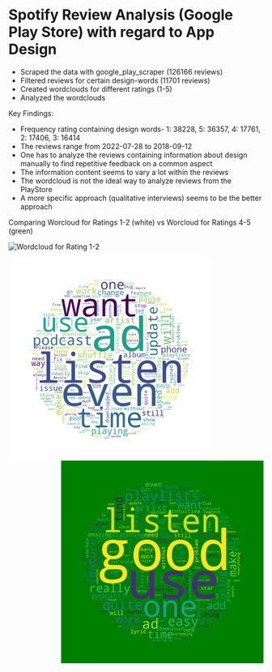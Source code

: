 # Spotify Review Analysis (Google Play Store) with regard to App Design
- Scraped the data with google_play_scraper (126166 reviews)
- Filtered reviews for certain design-words (11701 reviews)
- Created wordclouds for different ratings (1-5)
- Analyzed the wordclouds

Key Findings:
- Frequency rating containing design words- 1: 38228, 5: 36357, 4: 17761, 2: 17406, 3: 16414
- The reviews range from 2022-07-28 to 2018-09-12
- One has to analyze the reviews containing information about design manually to find repetitive feedback on a common aspect
- The information content seems to vary a lot within the reviews
- The wordcloud is not the ideal way to analyze reviews from the PlayStore
- A more specific approach (qualitative interviews) seems to be the better approach

Comparing Worcloud for Ratings 1-2 (white) vs Worcloud for Ratings 4-5 (green)

<img
  src="/Spotify/blob/master/design_1_2_wordcloud.png"
  alt="Wordcloud for Rating 1-2"
  title="Wordcloud for Rating 1-2"
  style="display: inline-block; margin: 0 auto; max-width: 400px">

<img src="https://github.com/DrDataPsych/Spotify/blob/master/design_1_2_wordcloud.png" width=400 align=left> <img src="https://github.com/DrDataPsych/Spotify/blob/master/design_4_5_wordcloud.png" width=400 align=right>

